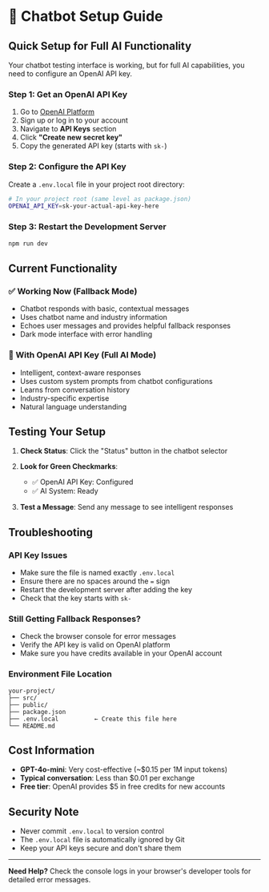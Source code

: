 # 🤖 Chatbot Setup Guide

## Quick Setup for Full AI Functionality

Your chatbot testing interface is working, but for full AI capabilities, you need to configure an OpenAI API key.

### Step 1: Get an OpenAI API Key

1. Go to [OpenAI Platform](https://platform.openai.com/)
2. Sign up or log in to your account
3. Navigate to **API Keys** section
4. Click **"Create new secret key"**
5. Copy the generated API key (starts with `sk-`)

### Step 2: Configure the API Key

Create a `.env.local` file in your project root directory:

```bash
# In your project root (same level as package.json)
OPENAI_API_KEY=sk-your-actual-api-key-here
```

### Step 3: Restart the Development Server

```bash
npm run dev
```

## Current Functionality

### ✅ Working Now (Fallback Mode)
- Chatbot responds with basic, contextual messages
- Uses chatbot name and industry information
- Echoes user messages and provides helpful fallback responses
- Dark mode interface with error handling

### 🚀 With OpenAI API Key (Full AI Mode)
- Intelligent, context-aware responses
- Uses custom system prompts from chatbot configurations
- Learns from conversation history
- Industry-specific expertise
- Natural language understanding

## Testing Your Setup

1. **Check Status**: Click the "Status" button in the chatbot selector
2. **Look for Green Checkmarks**: 
   - ✅ OpenAI API Key: Configured
   - ✅ AI System: Ready

3. **Test a Message**: Send any message to see intelligent responses

## Troubleshooting

### API Key Issues
- Make sure the file is named exactly `.env.local`
- Ensure there are no spaces around the `=` sign
- Restart the development server after adding the key
- Check that the key starts with `sk-`

### Still Getting Fallback Responses?
- Check the browser console for error messages
- Verify the API key is valid on OpenAI platform
- Make sure you have credits available in your OpenAI account

### Environment File Location
```
your-project/
├── src/
├── public/
├── package.json
├── .env.local          ← Create this file here
└── README.md
```

## Cost Information

- **GPT-4o-mini**: Very cost-effective (~$0.15 per 1M input tokens)
- **Typical conversation**: Less than $0.01 per exchange
- **Free tier**: OpenAI provides $5 in free credits for new accounts

## Security Note

- Never commit `.env.local` to version control
- The `.env.local` file is automatically ignored by Git
- Keep your API keys secure and don't share them

---

**Need Help?** Check the console logs in your browser's developer tools for detailed error messages. 